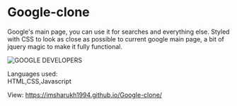 # Google-clone
Google's main page, you can use it for searches and everything else. Styled with CSS to look as close as possible to current google main page, a bit of jquery magic to make it fully functional.

![GOOGLE DEVELOPERS](https://user-images.githubusercontent.com/45158663/117542820-d3522d00-b037-11eb-97b3-686c7d082b0b.PNG)

Languages used: <br>
HTML,CSS,Javascript

View: https://imsharukh1994.github.io/Google-clone/
